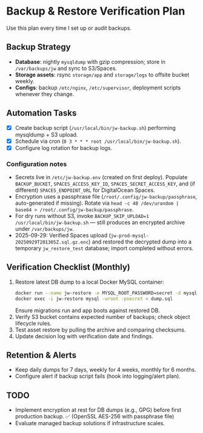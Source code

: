 # Backup & Restore Verification Plan

Use this plan every time I set up or audit backups.

## Backup Strategy
- **Database**: nightly `mysqldump` with gzip compression; store in `/var/backups/jw` and sync to S3/Spaces.
- **Storage assets**: rsync `storage/app` and `storage/logs` to offsite bucket weekly.
- **Configs**: backup `/etc/nginx`, `/etc/supervisor`, deployment scripts whenever they change.

## Automation Tasks
- [x] Create backup script (`/usr/local/bin/jw-backup.sh`) performing mysqldump + S3 upload.
- [x] Schedule via cron (`0 3 * * * root /usr/local/bin/jw-backup.sh`).
- [x] Configure log rotation for backup logs.

### Configuration notes
- Secrets live in `/etc/jw-backup.env` (created on first deploy). Populate `BACKUP_BUCKET`, `SPACES_ACCESS_KEY_ID`, `SPACES_SECRET_ACCESS_KEY`, and (if different) `SPACES_ENDPOINT_URL` for DigitalOcean Spaces.
- Encryption uses a passphrase file (`/root/.config/jw-backup/passphrase`, auto-generated if missing). Rotate via `head -c 48 /dev/urandom | base64 > /root/.config/jw-backup/passphrase`.
- For dry runs without S3, invoke `BACKUP_SKIP_UPLOAD=1 /usr/local/bin/jw-backup.sh` — still produces an encrypted archive under `/var/backups/jw`.
- 2025-09-29: Verified Spaces upload (`jw-prod-mysql-20250929T201305Z.sql.gz.enc`) and restored the decrypted dump into a temporary `jw_restore_test` database; import completed without errors.

## Verification Checklist (Monthly)
1. Restore latest DB dump to a local Docker MySQL container:
   ```bash
   docker run --name jw-restore -e MYSQL_ROOT_PASSWORD=secret -d mysql:8
   docker exec -i jw-restore mysql -uroot -psecret < dump.sql
   ```
   Ensure migrations run and app boots against restored DB.
2. Verify S3 bucket contains expected number of backups; check object lifecycle rules.
3. Test asset restore by pulling the archive and comparing checksums.
4. Update decision log with verification date and findings.

## Retention & Alerts
- Keep daily dumps for 7 days, weekly for 4 weeks, monthly for 6 months.
- Configure alert if backup script fails (hook into logging/alert plan).

## TODO
- Implement encryption at rest for DB dumps (e.g., GPG) before first production backup. ✅ (OpenSSL AES-256 with passphrase file)
- Evaluate managed backup solutions if infrastructure scales.
